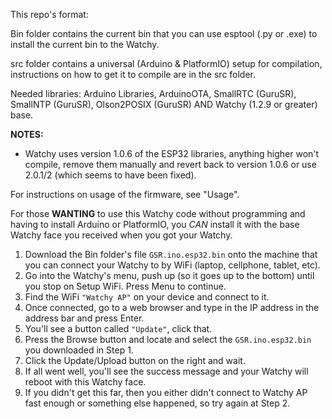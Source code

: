 This repo's format:

Bin folder contains the current bin that you can use esptool (.py or .exe) to install the current bin to the Watchy.

src folder contains a universal (Arduino & PlatformIO) setup for compilation, instructions on how to get it to compile are in the src folder.

Needed libraries:  Arduino Libraries, ArduinoOTA, SmallRTC (GuruSR), SmallNTP (GuruSR), Olson2POSIX (GuruSR) AND Watchy (1.2.9 or greater) base.

**NOTES:**
- Watchy uses version 1.0.6 of the ESP32 libraries, anything higher won't compile, remove them manually and revert back to version 1.0.6 or use 2.0.1/2 (which seems to have been fixed).

For instructions on usage of the firmware, see "Usage".

For those **WANTING** to use this Watchy code without programming and having to install Arduino or PlatformIO, you *CAN* install it with the base Watchy face you received when you got your Watchy.

1. Download the Bin folder's file `GSR.ino.esp32.bin` onto the machine that you can connect your Watchy to by WiFi (laptop, cellphone, tablet, etc).
2. Go into the Watchy's menu, push up (so it goes up to the bottom) until you stop on Setup WiFi.  Press Menu to continue.
3. Find the WiFi `"Watchy AP"` on your device and connect to it.
4. Once connected, go to a web browser and type in the IP address in the address bar and press Enter.
5. You'll see a button called `"Update"`, click that.
6. Press the Browse button and locate and select the `GSR.ino.esp32.bin` you downloaded in Step 1.
7. Click the Update/Upload button on the right and wait.
8. If all went well, you'll see the success message and your Watchy will reboot with this Watchy face.
9. If you didn't get this far, then you either didn't connect to Watchy AP fast enough or something else happened, so try again at Step 2.
